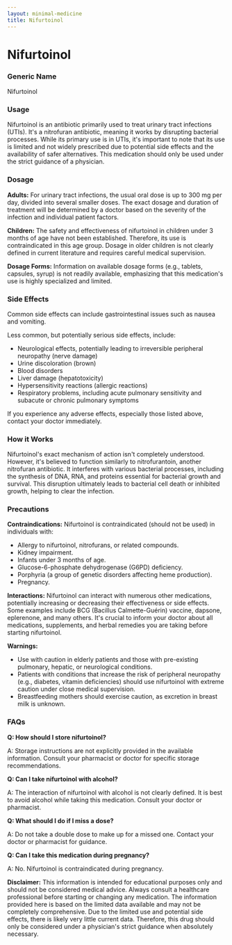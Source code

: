 ```yaml
---
layout: minimal-medicine
title: Nifurtoinol
---
```


# Nifurtoinol
### Generic Name
Nifurtoinol

### Usage
Nifurtoinol is an antibiotic primarily used to treat urinary tract infections (UTIs).  It's a nitrofuran antibiotic, meaning it works by disrupting bacterial processes.  While its primary use is in UTIs,  it's important to note that its use is limited and not widely prescribed due to potential side effects and the availability of safer alternatives.  This medication should only be used under the strict guidance of a physician.

### Dosage

**Adults:** For urinary tract infections, the usual oral dose is up to 300 mg per day, divided into several smaller doses. The exact dosage and duration of treatment will be determined by a doctor based on the severity of the infection and individual patient factors.

**Children:** The safety and effectiveness of nifurtoinol in children under 3 months of age have not been established.  Therefore, its use is contraindicated in this age group.  Dosage in older children is not clearly defined in current literature and requires careful medical supervision.

**Dosage Forms:** Information on available dosage forms (e.g., tablets, capsules, syrup) is not readily available, emphasizing that this medication's use is highly specialized and limited.


### Side Effects

Common side effects can include gastrointestinal issues such as nausea and vomiting.  

Less common, but potentially serious side effects, include:

*   Neurological effects, potentially leading to irreversible peripheral neuropathy (nerve damage)
*   Urine discoloration (brown)
*   Blood disorders
*   Liver damage (hepatotoxicity)
*   Hypersensitivity reactions (allergic reactions)
*   Respiratory problems, including acute pulmonary sensitivity and subacute or chronic pulmonary symptoms


If you experience any adverse effects, especially those listed above, contact your doctor immediately.

### How it Works

Nifurtoinol's exact mechanism of action isn't completely understood.  However, it's believed to function similarly to nitrofurantoin, another nitrofuran antibiotic. It interferes with various bacterial processes, including the synthesis of DNA, RNA, and proteins essential for bacterial growth and survival. This disruption ultimately leads to bacterial cell death or inhibited growth, helping to clear the infection.

### Precautions

**Contraindications:** Nifurtoinol is contraindicated (should not be used) in individuals with:

*   Allergy to nifurtoinol, nitrofurans, or related compounds.
*   Kidney impairment.
*   Infants under 3 months of age.
*   Glucose-6-phosphate dehydrogenase (G6PD) deficiency.
*   Porphyria (a group of genetic disorders affecting heme production).
*   Pregnancy.

**Interactions:** Nifurtoinol can interact with numerous other medications, potentially increasing or decreasing their effectiveness or side effects. Some examples include BCG (Bacillus Calmette-Guérin) vaccine, dapsone, eplerenone, and many others. It's crucial to inform your doctor about all medications, supplements, and herbal remedies you are taking before starting nifurtoinol.

**Warnings:**

*   Use with caution in elderly patients and those with pre-existing pulmonary, hepatic, or neurological conditions.
*   Patients with conditions that increase the risk of peripheral neuropathy (e.g., diabetes, vitamin deficiencies) should use nifurtoinol with extreme caution under close medical supervision.
*   Breastfeeding mothers should exercise caution, as excretion in breast milk is unknown.

### FAQs

**Q: How should I store nifurtoinol?**

A:  Storage instructions are not explicitly provided in the available information. Consult your pharmacist or doctor for specific storage recommendations.

**Q:  Can I take nifurtoinol with alcohol?**

A:  The interaction of nifurtoinol with alcohol is not clearly defined. It is best to avoid alcohol while taking this medication. Consult your doctor or pharmacist.


**Q: What should I do if I miss a dose?**

A:  Do not take a double dose to make up for a missed one.  Contact your doctor or pharmacist for guidance.


**Q:  Can I take this medication during pregnancy?**

A: No. Nifurtoinol is contraindicated during pregnancy.


**Disclaimer:** This information is intended for educational purposes only and should not be considered medical advice. Always consult a healthcare professional before starting or changing any medication. The information provided here is based on the limited data available and may not be completely comprehensive.  Due to the limited use and potential side effects, there is likely very little current data.  Therefore, this drug should only be considered under a physician's strict guidance when absolutely necessary.

